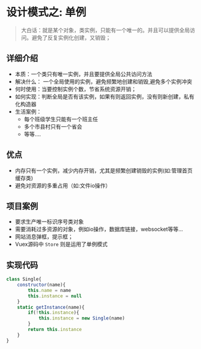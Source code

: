 # 设计模式之: 单例
> 大白话：就是某个对象，类实例，只能有一个唯一的。并且可以提供全局访问。避免了反复实例化创建，又销毁；

## 详细介绍
* 本质：一个类只有唯一实例，并且要提供全局公共访问方法
* 解决什么： 一个全局使用的实例，避免频繁地创建和销毁,避免多个实例冲突
* 何时使用：当要控制实例个数，节省系统资源开销；
* 如何实现：判断全局是否有该实例，如果有则返回实例，没有则新创建，私有化构造器
* 生活案例：
    * 每个班级学生只能有一个班主任
    * 多个市县村只有一个省会
    * 等等....

## 优点
* 内存只有一个实例，减少内存开销，尤其是频繁创建销毁的实例(如:管理首页缓存类)
* 避免对资源的多重占用（如:文件io操作）

## 项目案例
* 要求生产唯一标识序号类对象
* 需要消耗过多资源的对象，例如io操作，数据库链接，websocket等等...
* 网站消息弹框，提示框；
* Vuex源码中 `Store` 则是运用了单例模式


## 实现代码
```javascript
class Single{
    constructor(name){
        this.name = name
        this.instance = null
    }
    static getInstance(name){
        if(!this.instance){
            this.instance = new Single(name)
        }
        return this.instance
    }
}
```

